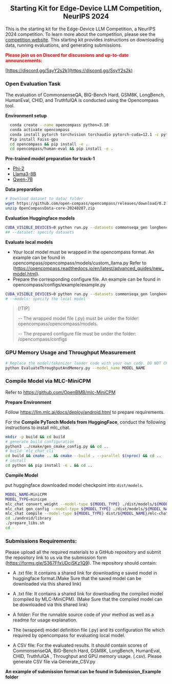 <h2 align="center">Starting Kit for Edge-Device LLM Competition, NeurIPS 2024</h2>

This is the starting kit for the Edge-Device LLM Competition, a NeurIPS 2024 competition. To learn more about the competition, please see the [competition website](https://edge-llms-challenge.github.io/edge-llm-challenge.github.io/).  This starting kit provides instructions on downloading data, running evaluations, and generating submissions.

<span style="color:red"><strong>Please join us on Discord for discussions and up-to-date announcements:</strong></span>

[https://discord.gg/SsyY2s2k](https://discord.gg/SsyY2s2k)

### Open Evaluation Task

The evaluation of CommonsenseQA, BIG-Bench Hard, GSM8K, LongBench, HumanEval, CHID, and TruthfulQA is conducted using the Opencompass tool.

**Environment setup**

```bash
  conda create --name opencompass python=3.10 
  conda activate opencompass
  conda install pytorch torchvision torchaudio pytorch-cuda=12.1 -c pytorch -c nvidia
  Pip install Faiss-gpu
  cd opencompass && pip install -e .
  cd opencompass/human-eval && pip install -e .
```

**Pre-trained model preparation for track-1**

- [Phi-2](https://huggingface.co/microsoft/phi-2)
- [Llama3-8B](https://huggingface.co/meta-llama/Meta-Llama-3-8B)
- [Qwen-7B](https://huggingface.co/Qwen/Qwen2-7B)

**Data preparation**

```bash
# Download dataset to data/ folder
wget https://github.com/open-compass/opencompass/releases/download/0.2.2.rc1/OpenCompassData-core-20240207.zip
unzip OpenCompassData-core-20240207.zip
```

**Evaluation Huggingface models**

```bash 
CUDA_VISIBLE_DEVICES=0 python run.py --datasets commonseqa_gen longbench bbh_gen gsm8k_gen humaneval_gen FewCLUE_chid_gen truthfulqa_gen --hf-num-gpus 1 --hf-type base --hf-path meta-llama/Meta-Llama-3-8B --debug --model-kwargs device_map='auto' trust_remote_code=True
## --dataset: specify datasets
```
**Evaluate local models**

  - Your local model must be wrapped in the opencompass format. An example can be found in opencompass/opencompass/models/custom_llama.py Refer to (https://opencompass.readthedocs.io/en/latest/advanced_guides/new_model.html).
  - Prepare the corresponding configure file. An example can  be found in opencompass/configs/example/example.py 

```bash
CUDA_VISIBLE_DEVICES=0 python run.py --datasets commonseqa_gen longbench bbh_gen gsm8k_gen humaneval_gen FewCLUE_chid_gen truthfulqa_gen --hf-num-gpus 1 --hf-type base --models example --debug --model-kwargs device_map='auto' trust_remote_code=True
# --models: specify the local model
```

> \[!TIP\]
>
> -- The wrapped model file (.py) must be under the folder: opencompass/opencompass/models.
>
> -- The prepared configure file must be under the folder: /opencompass/configs



### GPU Memory Usage and Throughput Measurement

```bash
# Replace the model/tokenizer loader code with your own code. DO NOT CHANGE THE HYPER-PARAMETER SETTING.
python EvaluateThroughputAndMemory.py --model_name MODEL_NAME
```

### Compile Model via MLC-MiniCPM
Refer to https://github.com/OpenBMB/mlc-MiniCPM

**Prepare Environment**

Follow https://llm.mlc.ai/docs/deploy/android.html to prepare requirements.

For the **Compile PyTorch Models from HuggingFace**,  conduct the following instructions to install mlc_chat.

```bash
mkdir -p build && cd build
# generate build configuration
python3 ../cmake/gen_cmake_config.py && cd ..
# build `mlc_chat_cli`
cd build && cmake .. && cmake --build . --parallel $(nproc) && cd ..
# install
cd python && pip install -e . && cd ..
```

**Compile Model**

put huggingface downloaded model checkpoint into `dist/models`.

```bash
MODEL_NAME=MiniCPM
MODEL_TYPE=minicpm
mlc_chat convert_weight --model-type ${MODEL_TYPE} ./dist/models/${MODEL_NAME}-hf/  -o dist/$MODEL_NAME/
mlc_chat gen_config --model-type ${MODEL_TYPE} ./dist/models/${MODEL_NAME}-hf/ --conv-template LM --sliding-window-size 768 -o dist/${MODEL_NAME}/
mlc_chat compile --model-type ${MODEL_TYPE} dist/${MODEL_NAME}/mlc-chat-config.json --device android -o ./dist/libs/${MODEL_NAME}-android.tar
cd ./android/library
./prepare_libs.sh
cd -
```

### Submissions Requirements:

Please upload all the required materials to a GitHub repository and submit the repository link to us via the submission form (https://forms.gle/S367FfxUDcjSKz1Q9). The repository should contain:

- A .txt file: It contains a shared link for downloading e saved model in huggingface format.(Make Sure that the saved model can be downloaded via this shared link) 

- A .txt file: It contains a shared link for downloading the compiled model (compiled by MLC-MiniCPM). (Make Sure that the  compiled model can be downloaded via this shared link)

- A folder: For the runnable source code of your method as well as a readme for usage explanation.

- The (wrapped) model definition file (.py) and its configuration file which required by opencompass  for evaluating local model. 

- A CSV file: For the evaluated results. It should contain scores of CommonsenseQA, BIG-Bench Hard, GSM8K, LongBench, HumanEval, CHID, TruthfulQA , Throughput and GPU memory usage. (.csv). Please generate CSV file via Generate_CSV.py

**An example of submission format can be found in Submission_Example folder**


